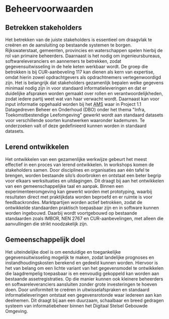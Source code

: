 # Beheervoorwaarden

## Betrekken stakeholders
Het betrekken van de juiste stakeholders is essentieel om draagvlak te creëren en de aansluiting op bestaande systemen te borgen. Rijkswaterstaat, gemeenten, provincies en waterschappen spelen hierbij de rol van primaire beheerders. Daarnaast is het nodig om ingenieursbureaus, softwareleveranciers en aannemers te betrekken, zodat gegevensuitwisseling in de hele keten werkbaar wordt. De groep die betrokken is bij CUR-aanbeveling 117 kan dienen als kern van expertise, omdat hierin zowel opdrachtgevers als opdrachtnemers vertegenwoordigd zijn. Het is belangrijk dat stakeholders gezamenlijk bepalen welke gegevens minimaal nodig zijn in voor standaard informatieleveringen en dat er duidelijke afspraken worden gemaakt over rollen en verantwoordelijkheden, zodat iedere partij weet wat van haar verwacht wordt. Daarnaast kan voor input informatie opgehaald worden bij het <abbr title="Amsterdam Institute for Metropolitan Studies">AMS</abbr> waar in Project 1.1 Datagedreven Beheer en Onderhoud (DBO) onder het thema "Infra, Toekomstbestendige Leefomgeving" gewerkt wordt aan standaard datasets voor verschillende soorten kunstwerken waaronder kademuren. Te onderzoeken valt of deze gedefinieerd kunnen worden in standaard datasets.

## Lerend ontwikkelen
Het ontwikkelen van een gezamenlijke werkwijze gebeurt het meest effectief in een proces van lerend ontwikkelen. In workshops komen de stakeholders samen. Door disciplines en organisaties aan één tafel te brengen, worden bestaande silo’s doorbroken en ontstaat een beter begrip voor elkaars werksituaties en uitdagingen. Dit draagt bij aan het ontwikkelen van een gemeenschappelijke taal en aanpak. Binnen een experimenteeromgeving kan gewerkt worden met prototyping, waarbij resultaten direct met praktijkdata worden beproefd en er ruimte is voor feedbackrondes. Marktpartijen worden actief betrokken, zodat de ontwikkelde standaarden praktisch toepasbaar zijn en in software kunnen worden ingebouwd. Daarbij wordt voortgebouwd op bestaande standaarden zoals IMBOR, NEN 2767 en CUR-aanbevelingen, met alleen die aanvullingen die strikt noodzakelijk zijn.  

## Gemeenschappelijk doel
Het uiteindelijke doel is om eenduidige en toegankelijke gegevensuitwisseling mogelijk te maken, zodat landelijke prognoses en instandhoudingskosten berekend en gedeeld kunnen worden. Hiervoor is het van belang om een lichte variant van het gegevensmodel te ontwikkelen die laagdrempelig toepasbaar is en eenvoudig gekoppeld kan worden aan bestaande assetregistraties. Op die manier kunnen ook kleinere beheerders en softwareleveranciers aansluiten zonder grote investeringen te hoeven doen. Door uniformiteit te creëren in uitwisselafspraken en standaard informatieleveringen ontstaat een gegevensrotonde waar iedereen aan kan deelnemen. Dit draagt bij aan een duurzaam, schaalbaar en breed gedragen systeem van informatiebeheer binnen het Digitaal Stelsel Gebouwde Omgeving.  
